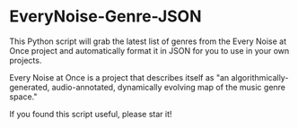 # EveryNoise-Genre-JSON
This Python script will grab the latest list of genres from the Every Noise at Once project and automatically format it in JSON for you to use in your own projects.

Every Noise at Once is a project that describes itself as "an algorithmically-generated, audio-annotated, dynamically evolving map of the music genre space."

If you found this script useful, please star it!
